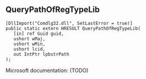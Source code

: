 ## QueryPathOfRegTypeLib

```
[DllImport("Comdlg32.dll", SetLastError = true)]
public static extern HRESULT QueryPathOfRegTypeLib(
   [in] ref Guid guid,
   ushort wMaj,
   ushort wMin,
   ushort lcid,
   out IntPtr lpbstrPath
);
```

Microsoft documentation: (TODO)
